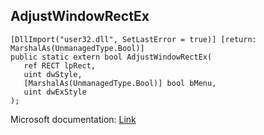 ## AdjustWindowRectEx

```
[DllImport("user32.dll", SetLastError = true)] [return: MarshalAs(UnmanagedType.Bool)]
public static extern bool AdjustWindowRectEx(
   ref RECT lpRect,
   uint dwStyle,
   [MarshalAs(UnmanagedType.Bool)] bool bMenu,
   uint dwExStyle
);
```

Microsoft documentation: [Link](https://docs.microsoft.com/en-us/windows/win32/api/winuser/nf-winuser-adjustwindowrectex)
